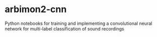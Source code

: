 # arbimon2-cnn
Python notebooks for training and implementing a convolutional neural network for multi-label classification of sound recordings
